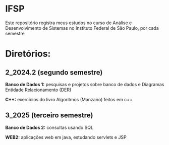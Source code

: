 # IFSP 
Este repositório registra meus estudos no curso de Análise e Desenvolvimento de Sistemas no Instituto Federal de São Paulo, por cada semestre

# Diretórios:
## 2_2024.2 (segundo semestre)
__Banco de Dados 1:__ pesquisas e projetos sobre banco de dados e Diagramas Entidade Relacionamento (DER)

__C++:__ exercícios do livro Algoritmos (Manzano) feitos em c++


## 3_2025 (terceiro semestre) 
__Banco de Dados 2:__ consultas usando SQL

__WEB2:__ aplicações web em java, estudando servlets e JSP

